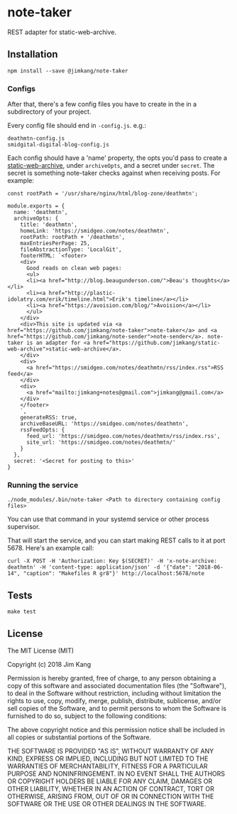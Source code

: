 # note-taker

REST adapter for static-web-archive.

## Installation

    npm install --save @jimkang/note-taker

### Configs

After that, there's a few config files you have to create in the in a subdirectory of your project.

Every config file should end in `-config.js`. e.g.:

    deathmtn-config.js
    smidgital-digital-blog-config.js

Each config should have a 'name' property, the opts you'd pass to create a [static-web-archive](https://github.com/jimkang/static-web-archive'), under `archiveOpts`, and a secret under `secret`. The secret is something note-taker checks against when receiving posts. For example:

    const rootPath = '/usr/share/nginx/html/blog-zone/deathmtn';

    module.exports = {
      name: 'deathmtn',
      archiveOpts: {
        title: 'deathmtn',
        homeLink: 'https://smidgeo.com/notes/deathmtn',
        rootPath: rootPath + '/deathmtn',
        maxEntriesPerPage: 25,
        fileAbstractionType: 'LocalGit',
        footerHTML: `<footer>
        <div>
          Good reads on clean web pages:
          <ul>
          <li><a href="http://blog.beaugunderson.com/">Beau's thoughts</a></li>
          <li><a href="http://plastic-idolatry.com/erik/timeline.html">Erik's timeline</a></li>
          <li><a href="https://avoision.com/blog/">Avoision</a></li>
          </ul>
        </div>
        <div>This site is updated via <a href="https://github.com/jimkang/note-taker">note-taker</a> and <a href="https://github.com/jimkang/note-sender">note-sender</a>. note-taker is an adapter for <a href="https://github.com/jimkang/static-web-archive">static-web-archive</a>.
        </div>
        <div>
          <a href="https://smidgeo.com/notes/deathmtn/rss/index.rss">RSS feed</a>
        </div>
        <div>
          <a href="mailto:jimkang+notes@gmail.com">jimkang@gmail.com</a>
        </div>
        </footer>
        `,
        generateRSS: true,
        archiveBaseURL: 'https://smidgeo.com/notes/deathmtn',
        rssFeedOpts: {
          feed_url: 'https://smidgeo.com/notes/deathmtn/rss/index.rss',
          site_url: 'https://smidgeo.com/notes/deathmtn/'
        }
      },
      secret: '<Secret for posting to this>'
    }

### Running the service

    ./node_modules/.bin/note-taker <Path to directory containing config files>

You can use that command in your systemd service or other process supervisor.

That will start the service, and you can start making REST calls to it at port 5678. Here's an example call:

    curl -X POST -H 'Authorization: Key $(SECRET)' -H 'x-note-archive: deathmtn' -H 'content-type: application/json' -d '{"date": "2018-06-14", "caption": "Makefiles R gr8"}' http://localhost:5678/note

## Tests

    make test

## License

The MIT License (MIT)

Copyright (c) 2018 Jim Kang

Permission is hereby granted, free of charge, to any person obtaining a copy
of this software and associated documentation files (the "Software"), to deal
in the Software without restriction, including without limitation the rights
to use, copy, modify, merge, publish, distribute, sublicense, and/or sell
copies of the Software, and to permit persons to whom the Software is
furnished to do so, subject to the following conditions:

The above copyright notice and this permission notice shall be included in
all copies or substantial portions of the Software.

THE SOFTWARE IS PROVIDED "AS IS", WITHOUT WARRANTY OF ANY KIND, EXPRESS OR
IMPLIED, INCLUDING BUT NOT LIMITED TO THE WARRANTIES OF MERCHANTABILITY,
FITNESS FOR A PARTICULAR PURPOSE AND NONINFRINGEMENT. IN NO EVENT SHALL THE
AUTHORS OR COPYRIGHT HOLDERS BE LIABLE FOR ANY CLAIM, DAMAGES OR OTHER
LIABILITY, WHETHER IN AN ACTION OF CONTRACT, TORT OR OTHERWISE, ARISING FROM,
OUT OF OR IN CONNECTION WITH THE SOFTWARE OR THE USE OR OTHER DEALINGS IN
THE SOFTWARE.
